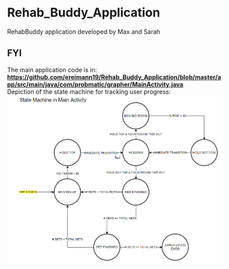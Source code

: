 # Rehab_Buddy_Application
RehabBuddy application developed by Max and Sarah

## FYI
The main application code is in:  
**https://github.com/ereimann19/Rehab_Buddy_Application/blob/master/app/src/main/java/com/probmatic/grapher/MainActivity.java**  
Depiction of the state machine for tracking user progress:  
![Should display state_machine.png](/state_machine.png?raw=true)
